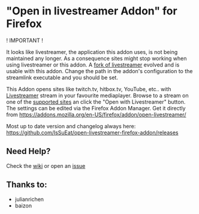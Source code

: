 "Open in livestreamer Addon" for Firefox
========================================
! IMPORTANT !

It looks like livestreamer, the application this addon uses, is not being maintained any longer. As a consequence sites might stop working when using livestreamer or this addon. 
A [fork of livestreamer](https://github.com/streamlink/streamlink) evolved and is usable with this addon. Change the path in the addon's configuration to the streamlink executable and you should be set.



This Addon opens sites like twitch.tv, hitbox.tv, YouTube, etc.. with [Livestreamer](http://livestreamer.io/) stream in your favourite mediaplayer. Browse to a stream on one of the [supported sites](http://livestreamer.io/plugin_matrix.html) an click the "Open with Livestreamer" button. The settings can be edited via the Firefox Addon Manager. Get it directly from https://addons.mozilla.org/en-US/firefox/addon/open-livestreamer/

Most up to date version and changelog always here: https://github.com/IsSuEat/open-livestreamer-firefox-addon/releases

## Need Help?

Check the [wiki](https://github.com/IsSuEat/open-livestreamer-firefox-addon/wiki) or open an [issue](https://github.com/IsSuEat/open-livestreamer-firefox-addon/issues)

Thanks to:
-------
-  julianrichen
-  baizon

